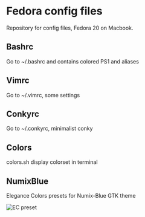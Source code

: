 # Fedora config files
Repository for config files, Fedora 20 on Macbook.

## Bashrc
Go to ~/.bashrc and contains colored PS1 and aliases

## Vimrc
Go to ~/.vimrc, some settings

## Conkyrc
Go to ~/.conkyrc, minimalist conky

## Colors
colors.sh display colorset in terminal

## NumixBlue
Elegance Colors presets for Numix-Blue GTK theme

![EC preset](https://github.com/LiquidGit/fedora/blob/master/numix.jpg)
